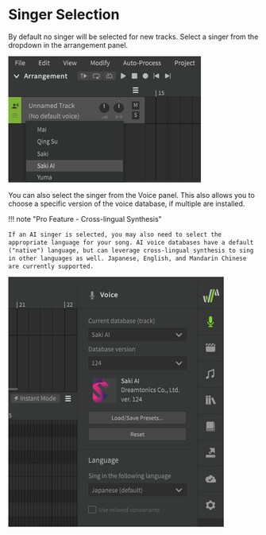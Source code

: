 # Singer Selection

By default no singer will be selected for new tracks. Select a singer from the dropdown in the arrangement panel.

![The Singer Dropdown](/img/quickstart/singer-dropdown-arrangement.png)

You can also select the singer from the Voice panel. This also allows you to choose a specific version of the voice database, if multiple are installed.

!!! note "Pro Feature - Cross-lingual Synthesis"

    If an AI singer is selected, you may also need to select the appropriate language for your song. AI voice databases have a default ("native") language, but can leverage cross-lingual synthesis to sing in other languages as well. Japanese, English, and Mandarin Chinese are currently supported.

![The Singer Dropdown](/img/quickstart/singer-dropdown-voice.png)